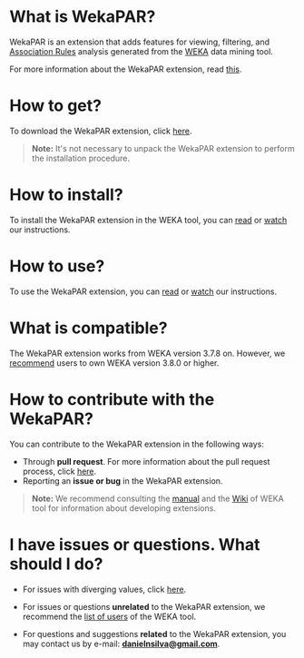 # **What is WekaPAR?**
WekaPAR is an extension that adds features for viewing, filtering, and [Association Rules](http://www.saedsayad.com/association_rules.htm) analysis generated from the [WEKA](http://www.cs.waikato.ac.nz/ml/weka/) data mining tool.

For more information about the WekaPAR extension, read [this](https://github.com/).

# **How to get?**
To download the WekaPAR extension, click [here](https://github.com/gems-uff/wekapar/releases/download/v0.6.3/WekaPAR-0.6.3.zip).

> **Note:** It's not necessary to unpack the WekaPAR extension to perform the installation procedure.

# **How to install?**
To install the WekaPAR extension in the WEKA tool, you can [read](https://github.com/) or [watch](https://www.youtube.com/watch?v=j2DjdK7gJJ8) our instructions.

# **How to use?**
To use the WekaPAR extension, you can [read](https://github.com/) or [watch](https://www.youtube.com/watch?v=c-fJzvWmQ7A) our instructions.

# **What is compatible?**
The WekaPAR extension works from WEKA version 3.7.8 on. However, we [recommend](https://github.com/) users to own WEKA version 3.8.0 or higher.

# **How to contribute with the WekaPAR?**
You can contribute to the WekaPAR extension in the following ways:
* Through **pull request**. For more information about the pull request process, click [here](https://github.com/). 
* Reporting an **issue or bug** in the WekaPAR extension.

> **Note:** We recommend consulting the [manual](https://sourceforge.net/projects/weka/files/documentation/3.8.x/WekaManual-3-8-0.pdf/download?use_mirror=ufpr&download=) and the [Wiki](http://weka.wikispaces.com/) of WEKA tool for information about developing extensions.

# **I have issues or questions. What should I do?**

* For issues with diverging values, click [here](https://github.com/).

* For issues or questions **unrelated** to the WekaPAR extension, we recommend the [list of users](https://list.waikato.ac.nz/mailman/listinfo/wekalist) of the WEKA tool.

* For questions and suggestions **related** to the WekaPAR extension, you may contact us by e-mail: **danielnsilva@gmail.com**.

